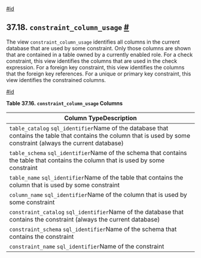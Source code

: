 [#id](#INFOSCHEMA-CONSTRAINT-COLUMN-USAGE)

## 37.18. `constraint_column_usage` [#](#INFOSCHEMA-CONSTRAINT-COLUMN-USAGE)

The view `constraint_column_usage` identifies all columns in the current database that are used by some constraint. Only those columns are shown that are contained in a table owned by a currently enabled role. For a check constraint, this view identifies the columns that are used in the check expression. For a foreign key constraint, this view identifies the columns that the foreign key references. For a unique or primary key constraint, this view identifies the constrained columns.

[#id](#id-1.7.6.22.3)

**Table 37.16. `constraint_column_usage` Columns**

| Column TypeDescription                                                                                                                                              |
| ------------------------------------------------------------------------------------------------------------------------------------------------------------------- |
| `table_catalog` `sql_identifier`Name of the database that contains the table that contains the column that is used by some constraint (always the current database) |
| `table_schema` `sql_identifier`Name of the schema that contains the table that contains the column that is used by some constraint                                  |
| `table_name` `sql_identifier`Name of the table that contains the column that is used by some constraint                                                             |
| `column_name` `sql_identifier`Name of the column that is used by some constraint                                                                                    |
| `constraint_catalog` `sql_identifier`Name of the database that contains the constraint (always the current database)                                                |
| `constraint_schema` `sql_identifier`Name of the schema that contains the constraint                                                                                 |
| `constraint_name` `sql_identifier`Name of the constraint                                                                                                            |